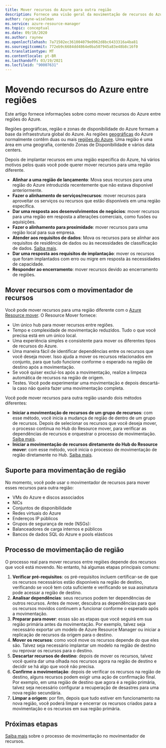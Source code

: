 ```yaml
---
title: Mover recursos do Azure para outra região
description: Fornece uma visão geral da movimentação de recursos do Azure entre regiões do Azure.
author: rayne-wiselman
ms.service: azure-resource-manager
ms.topic: conceptual
ms.date: 09/10/2020
ms.author: raynew
ms.openlocfilehash: 7a71502ec361004079e0962d8bc6433316a4ba81
ms.sourcegitcommit: 772eb9c6684dd4864e0ba507945a83e48b8c16f0
ms.translationtype: MT
ms.contentlocale: pt-BR
ms.lasthandoff: 03/19/2021
ms.locfileid: "90007631"
---
```

# <a name="moving-azure-resources-across-regions"></a>Movendo recursos do Azure entre regiões

Este artigo fornece informações sobre como mover recursos do Azure entre regiões do Azure.

Regiões geográficas, região e zonas de disponibilidade do Azure formam a base da infraestrutura global do Azure. As regiões [geográficas](https://azure.microsoft.com/global-infrastructure/geographies/) do Azure normalmente contêm duas ou mais [regiões do Azure](https://azure.microsoft.com/global-infrastructure/regions/). Uma região é uma área em uma geografia, contendo Zonas de Disponibilidade e vários data centers. 

Depois de implantar recursos em uma região específica do Azure, há vários motivos pelos quais você pode querer mover recursos para uma região diferente.

- **Alinhar a uma região de lançamento**: Mova seus recursos para uma região do Azure introduzida recentemente que não estava disponível anteriormente.
- **Fazer o alinhamento de serviços/recursos**: mover recursos para aproveitar os serviços ou recursos que estão disponíveis em uma região específica.
- **Dar uma resposta aos desenvolvimentos de negócios**: mover recursos para uma região em resposta a alterações comerciais, como fusões ou aquisições.
- **Fazer o alinhamento para proximidade**: mover recursos para uma região local para sua empresa.
- **Atender aos requisitos de dados**: Mova os recursos para se alinhar aos requisitos de residência de dados ou às necessidades de classificação de dados. [Saiba mais](https://azure.microsoft.com/mediahandler/files/resourcefiles/achieving-compliant-data-residency-and-security-with-azure/Achieving_Compliant_Data_Residency_and_Security_with_Azure.pdf).
- **Dar uma resposta aos requisitos de implantação**: mover os recursos que foram implantados com erro ou migre em resposta às necessidades de capacidade. 
- **Responder ao encerramento**: mover recursos devido ao encerramento de regiões.

## <a name="move-resources-with-resource-mover"></a>Mover recursos com o movimentador de recursos

Você pode mover recursos para uma região diferente com o [Azure Resource mover](../../resource-mover/overview.md). O Resource Mover fornece:

- Um único hub para mover recursos entre regiões.
- Tempo e complexidade de movimentação reduzidos. Tudo o que você precisa está em um único local.
- Uma experiência simples e consistente para mover os diferentes tipos de recursos do Azure.
- Uma maneira fácil de identificar dependências entre os recursos que você deseja mover. Isso ajuda a mover os recursos relacionados em conjunto, para que tudo funcione conforme o esperado na região de destino após a movimentação.
- Se você quiser excluí-los após a movimentação, realize a limpeza automática de recursos na região de origem.
- Testes. Você pode experimentar uma movimentação e depois descartá-la caso não queira fazer uma movimentação completa.

Você pode mover recursos para outra região usando dois métodos diferentes:

- **Iniciar a movimentação de recursos de um grupo de recursos**: com esse método, você inicia a mudança de região de dentro de um grupo de recursos. Depois de selecionar os recursos que você deseja mover, o processo continua no Hub do Resource mover, para verificar as dependências de recursos e orquestrar o processo de movimentação. [Saiba mais](../../resource-mover/move-region-within-resource-group.md).
- **Iniciar a movimentação de recursos diretamente do Hub do Resource mover**: com esse método, você inicia o processo de movimentação de região diretamente no Hub. [Saiba mais](../../resource-mover/tutorial-move-region-virtual-machines.md).


## <a name="support-for-region-move"></a>Suporte para movimentação de região

No momento, você pode usar o movimentador de recursos para mover esses recursos para outra região:

- VMs do Azure e discos associados
- NICs
- Conjuntos de disponibilidade
- Redes virtuais do Azure
- Endereços IP públicos
- Grupos de segurança de rede (NSGs):
- Balanceadores de carga internos e públicos
- Bancos de dados SQL do Azure e pools elásticos

## <a name="region-move-process"></a>Processo de movimentação de região

O processo real para mover recursos entre regiões depende dos recursos que você está movendo. No entanto, há algumas etapas principais comuns:

1. **Verificar pré-requisitos**: os pré-requisitos incluem certificar-se de que os recursos necessários estão disponíveis na região de destino, verificando se você tem cota suficiente e verificando se sua assinatura pode acessar a região de destino.
2. **Analisar dependências**: seus recursos podem ter dependências de outros recursos. Antes de mover, descubra as dependências para que os recursos movidos continuem a funcionar conforme o esperado após a movimentação.
3. **Preparar para mover**: essas são as etapas que você seguirá em sua região primária antes da movimentação. Por exemplo, talvez seja necessário exportar um modelo de Azure Resource Manager ou iniciar a replicação de recursos da origem para o destino.
4. **Mover os recursos**: como você move os recursos depende do que eles são. Talvez seja necessário implantar um modelo na região de destino ou reprovar os recursos para o destino.
5. **Descartar recursos de destino**: depois de mover os recursos, talvez você queira dar uma olhada nos recursos agora na região de destino e decidir se há algo que você não precisa.
6. **Confirme a movimentação**: depois de verificar os recursos na região de destino, alguns recursos podem exigir uma ação de confirmação final. Por exemplo, em uma região de destino que agora é a região primária, talvez seja necessário configurar a recuperação de desastres para uma nova região secundária. 
7. **Limpar a origem**: por fim, depois que tudo estiver em funcionamento na nova região, você poderá limpar e encerrar os recursos criados para a movimentação e os recursos em sua região primária.



## <a name="next-steps"></a>Próximas etapas

[Saiba mais](../../resource-mover/about-move-process.md) sobre o processo de movimentação no movimentador de recursos.
